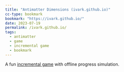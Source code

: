 ```yaml
---
title: "Antimatter Dimensions (ivark.github.io)"
cc-type: bookmark
bookmark: "https://ivark.github.io/"
date: 2023-07-19
permalink: /ivark.github.io/
tags:
  - antimatter
  - game
  - incremental game
  - bookmark
---
```

A fun [incremental game](/incremental-game/) with offline progress simulation.